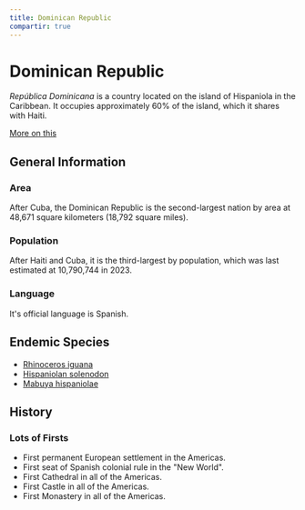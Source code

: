 ```yaml
---
title: Dominican Republic
compartir: true
---
```


# Dominican Republic

_República Dominicana_ is a country located on the island of Hispaniola in the Caribbean. It occupies approximately 60% of the island, which it shares with Haiti.

[More on this](https://progressive.org/40-years-later-u.s.-invasion-still-haunts-dominican-republic/)

## General Information

### Area

After Cuba, the Dominican Republic is the second-largest nation by area at 48,671 square kilometers (18,792 square miles).

### Population

After Haiti and Cuba, it is the third-largest by population, which was last estimated at 10,790,744 in 2023.

### Language

It's official language is Spanish.

## Endemic Species

- [Rhinoceros iguana](https://en.wikipedia.org/wiki/Rhinoceros_iguana)
- [Hispaniolan solenodon](https://en.wikipedia.org/wiki/Hispaniolan_solenodon)
- [Mabuya hispaniolae](https://en.wikipedia.org/wiki/Mabuya_hispaniolae)

## History

### Lots of Firsts

- First permanent European settlement in the Americas.
- First seat of Spanish colonial rule in the "New World".
- First Cathedral in all of the Americas.
- First Castle in all of the Americas.
- First Monastery in all of the Americas.
